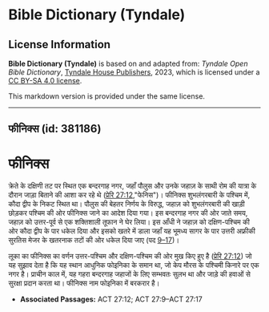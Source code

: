# Bible Dictionary (Tyndale)

## License Information

**Bible Dictionary (Tyndale)** is based on and adapted from: _Tyndale Open Bible Dictionary_, [Tyndale House Publishers](https://tyndaleopenresources.com/), 2023, which is licensed under a [CC BY-SA 4.0 license](https://creativecommons.org/licenses/by-sa/4.0/legalcode.en).

This markdown version is provided under the same license.



--------------------------------

## फीनिक्स (id: 381186)

फीनिक्स
=======

क्रेते के दक्षिणी तट पर स्थित एक बन्दरगाह नगर, जहाँ पौलुस और उनके जहाज़ के साथी रोम की यात्रा के दौरान जाड़ा बिताने की आशा कर रहे थे ([प्रेरि 27:12](https://ref.ly/Acts27:12),"फेनिस")। फीनिक्स शुभलंगरबारी के पश्चिम में, कौदा द्वीप के निकट स्थित था। पौलुस की बेहतर निर्णय के विरुद्ध, जहाज़ को शुभलंगरबारी की खाड़ी छोड़कर पश्चिम की ओर फीनिक्स जाने का आदेश दिया गया। इस बन्दरगाह नगर की ओर जाते समय, जहाज़ को उत्तर\-पूर्व से एक शक्तिशाली तूफान ने घेर लिया। इस आँधी ने जहाज़ को दक्षिण\-पश्चिम की ओर कौदा द्वीप के पार धकेल दिया और इसको खतरे में डाला जहाँ यह भूमध्य सागर के पार उत्तरी अफ्रीकी सुरतिस मेजर के खतरनाक तटों की ओर धकेल दिया जाए (पद [9–17](https://ref.ly/Acts27:9-Acts27:17))।

लूका का फीनिक्स का वर्णन उत्तर\-पश्चिम और दक्षिण\-पश्चिम की ओर मुख किए हुए है ([प्रेरि 27:12](https://ref.ly/Acts27:12)) जो यह सुझाव देता है कि यह स्थान आधुनिक फोइनिका के समान था, जो केप मौरस के पश्चिमी किनारे पर एक नगर है। प्राचीन काल में, यह गहरा बन्दरगाह जहाजों के लिए सम्भवतः सुलभ था और जाड़े की हवाओं से सुरक्षा प्रदान करता था। फीनिक्स नाम फोइनिका में बरकरार है।

* **Associated Passages:** ACT 27:12; ACT 27:9–ACT 27:17

